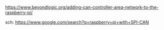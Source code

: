 https://www.beyondlogic.org/adding-can-controller-area-network-to-the-raspberry-pi/

sch: https://www.google.com/search?q=raspberry+pi+with+SPI-CAN
